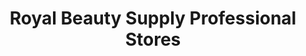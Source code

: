 ---
title: "Royal Beauty Supply Professional Stores"
url: /dewitt/royal-beauty-supply-professional-stores/
shop: chemist
---